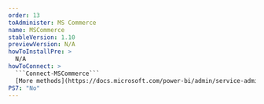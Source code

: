 ```yaml
---
order: 13
toAdminister: MS Commerce
name: MSCommerce
stableVersion: 1.10
previewVersion: N/A
howToInstallPre: >
  N/A
howToConnect: >
  ```Connect-MSCommerce```
  [More methods](https://docs.microsoft.com/power-bi/admin/service-admin-disable-self-service#change-the-self-service-signup-policy-1?WT.mc_id=M365-MVP-5004663)
PS7: "No"
---
```

